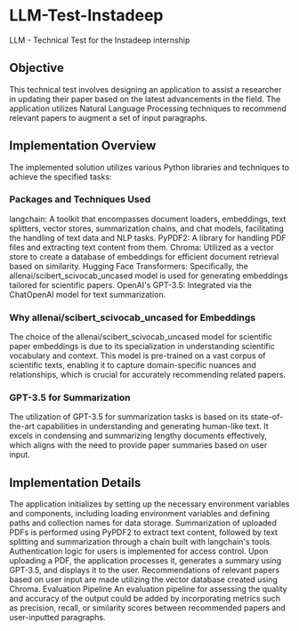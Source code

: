 # LLM-Test-Instadeep
LLM - Technical Test for the Instadeep internship

## Objective
This technical test involves designing an application to assist a researcher in updating their paper based on the latest advancements in the field. The application utilizes Natural Language Processing techniques to recommend relevant papers to augment a set of input paragraphs.

## Implementation Overview
The implemented solution utilizes various Python libraries and techniques to achieve the specified tasks:

### Packages and Techniques Used
langchain: A toolkit that encompasses document loaders, embeddings, text splitters, vector stores, summarization chains, and chat models, facilitating the handling of text data and NLP tasks.
PyPDF2: A library for handling PDF files and extracting text content from them.
Chroma: Utilized as a vector store to create a database of embeddings for efficient document retrieval based on similarity.
Hugging Face Transformers: Specifically, the allenai/scibert_scivocab_uncased model is used for generating embeddings tailored for scientific papers.
OpenAI's GPT-3.5: Integrated via the ChatOpenAI model for text summarization.

### Why allenai/scibert_scivocab_uncased for Embeddings
The choice of the allenai/scibert_scivocab_uncased model for scientific paper embeddings is due to its specialization in understanding scientific vocabulary and context. This model is pre-trained on a vast corpus of scientific texts, enabling it to capture domain-specific nuances and relationships, which is crucial for accurately recommending related papers.

### GPT-3.5 for Summarization
The utilization of GPT-3.5 for summarization tasks is based on its state-of-the-art capabilities in understanding and generating human-like text. It excels in condensing and summarizing lengthy documents effectively, which aligns with the need to provide paper summaries based on user input.

## Implementation Details
The application initializes by setting up the necessary environment variables and components, including loading environment variables and defining paths and collection names for data storage.
Summarization of uploaded PDFs is performed using PyPDF2 to extract text content, followed by text splitting and summarization through a chain built with langchain's tools.
Authentication logic for users is implemented for access control.
Upon uploading a PDF, the application processes it, generates a summary using GPT-3.5, and displays it to the user.
Recommendations of relevant papers based on user input are made utilizing the vector database created using Chroma.
Evaluation Pipeline
An evaluation pipeline for assessing the quality and accuracy of the output could be added by incorporating metrics such as precision, recall, or similarity scores between recommended papers and user-inputted paragraphs.
